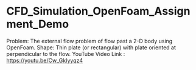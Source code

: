 # CFD_Simulation_OpenFoam_Assignment_Demo
 Problem: The external flow problem of flow past a 2-D body using OpenFoam. Shape: Thin plate (or rectangular) with plate oriented at perpendicular to the flow.
YouTube Video Link : https://youtu.be/Cw_GkIyyqz4
